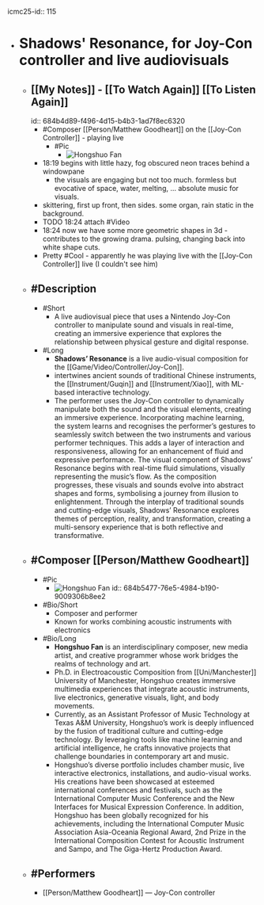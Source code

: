 icmc25-id:: 115

- # Shadows' Resonance, for Joy-Con controller and live audiovisuals
	- ## [[My Notes]] - [[To Watch Again]] [[To Listen Again]]
	  id:: 684b4d89-f496-4d15-b4b3-1ad7f8ec6320
		- #Composer [[Person/Matthew Goodheart]] on the [[Joy-Con Controller]] - playing live
			- #Pic
				- ![Hongshuo Fan](https://icmc2025.sites.northeastern.edu/files/2025/06/115-Hongshuo-Fan-221x300.jpg)
		- 18:19 begins with little hazy, fog obscured neon traces behind a windowpane
			- the visuals are engaging but not too much. formless but evocative of space, water, melting, ... absolute music for visuals.
		- skittering, first up front, then sides. some organ, rain static in the background.
		- TODO 18:24 attach #Video
		- 18:24 now we have some more geometric shapes in 3d  - contributes to the growing drama. pulsing, changing back into white shape cuts.
		- Pretty #Cool - apparently he was playing live with the [[Joy-Con Controller]] live (I couldn't see him)
	- ## #Description
		- #Short
			- A live audiovisual piece that uses a Nintendo Joy-Con controller to manipulate sound and visuals in real-time, creating an immersive experience that explores the relationship between physical gesture and digital response.
		- #Long
			- **Shadows’ Resonance** is a live audio-visual composition for the [[Game/Video/Controller/Joy-Con]].
			- intertwines ancient sounds of traditional Chinese instruments, the [[Instrument/Guqin]] and [[Instrument/Xiao]], with ML-based interactive technology.
			- The performer uses the Joy-Con controller to dynamically manipulate both the sound and the visual elements, creating an immersive experience. Incorporating machine learning, the system learns and recognises the performer’s gestures to seamlessly switch between the two instruments and various performer techniques. This adds a layer of interaction and responsiveness, allowing for an enhancement of fluid and expressive performance. The visual component of Shadows’ Resonance begins with real-time fluid simulations, visually representing the music’s flow. As the composition progresses, these visuals and sounds evolve into abstract shapes and forms, symbolising a journey from illusion to enlightenment. Through the interplay of traditional sounds and cutting-edge visuals, Shadows’ Resonance explores themes of perception, reality, and transformation, creating a multi-sensory experience that is both reflective and transformative.
	- ## #Composer [[Person/Matthew Goodheart]]
		- #Pic
			- ![Hongshuo Fan](https://icmc2025.sites.northeastern.edu/files/2025/06/115-Hongshuo-Fan-221x300.jpg)
			  id:: 684b5477-76e5-4984-b190-9009306b8ee2
		- #Bio/Short
			- Composer and performer
			- Known for works combining acoustic instruments with electronics
		- #Bio/Long
			- **Hongshuo Fan** is an interdisciplinary composer, new media artist, and creative programmer whose work bridges the realms of technology and art.
			- Ph.D. in Electroacoustic Composition from [[Uni/Manchester]] University of Manchester, Hongshuo creates immersive multimedia experiences that integrate acoustic instruments, live electronics, generative visuals, light, and body movements.
			- Currently, as an Assistant Professor of Music Technology at Texas A&M University, Hongshuo’s work is deeply influenced by the fusion of traditional culture and cutting-edge technology. By leveraging tools like machine learning and artificial intelligence, he crafts innovative projects that challenge boundaries in contemporary art and music.
			- Hongshuo’s diverse portfolio includes chamber music, live interactive electronics, installations, and audio-visual works. His creations have been showcased at esteemed international conferences and festivals, such as the International Computer Music Conference and the New Interfaces for Musical Expression Conference. In addition, Hongshuo has been globally recognized for his achievements, including the International Computer Music Association Asia-Oceania Regional Award, 2nd Prize in the International Composition Contest for Acoustic Instrument and Sampo, and The Giga-Hertz Production Award.
	- ## #Performers
		- [[Person/Matthew Goodheart]] — Joy-Con controller